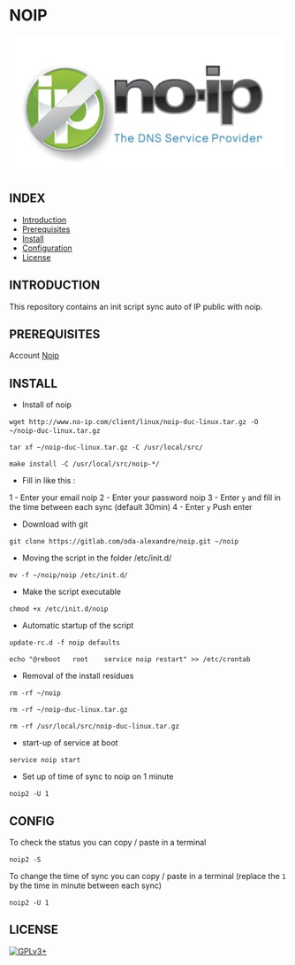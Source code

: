 # NOIP

![noip](https://raw.githubusercontent.com/oda-alexandre/noip/master/img/logo-noip.png)


## INDEX

- [Introduction](#INTRODUCTION)
- [Prerequisites](#PREREQUISITESITES)
- [Install](#INSTALL)
- [Configuration](#CONFIG)
- [License](#LICENSE)


## INTRODUCTION

This repository contains an init script sync auto of IP public with noip.


## PREREQUISITES

Account [Noip](https://www.noip.com/)


## INSTALL

- Install of noip
```
wget http://www.no-ip.com/client/linux/noip-duc-linux.tar.gz -O ~/noip-duc-linux.tar.gz
```
```
tar xf ~/noip-duc-linux.tar.gz -C /usr/local/src/
```
```
make install -C /usr/local/src/noip-*/
```

- Fill in like this :

1 - Enter your email noip
2 - Enter your password noip
3 - Enter `y` and fill in the time between each sync (default 30min)
4 - Enter `y` Push enter

- Download with git
```
git clone https://gitlab.com/oda-alexandre/noip.git ~/noip
```

- Moving the script in the folder /etc/init.d/
```
mv -f ~/noip/noip /etc/init.d/
```

- Make the script executable
```
chmod +x /etc/init.d/noip
```

- Automatic startup of the script
```
update-rc.d -f noip defaults
```
```
echo "@reboot 	root 	service noip restart" >> /etc/crontab
```

- Removal of the install residues
```
rm -rf ~/noip
```
```
rm -rf ~/noip-duc-linux.tar.gz
```
```
rm -rf /usr/local/src/noip-duc-linux.tar.gz
```

- start-up of service at boot
```
service noip start
```

- Set up of time of sync to noip on 1 minute
```
noip2 -U 1
```


## CONFIG

To check the status you can copy / paste in a terminal

```
noip2 -S
```


To change the time of sync you can copy / paste in a terminal (replace the `1` by the time in minute between each sync)

```
noip2 -U 1
```


## LICENSE

[![GPLv3+](http://gplv3.fsf.org/gplv3-127x51.png)](https://gitlab.com/oda-alexandre/noip/blob/master/LICENSE)
